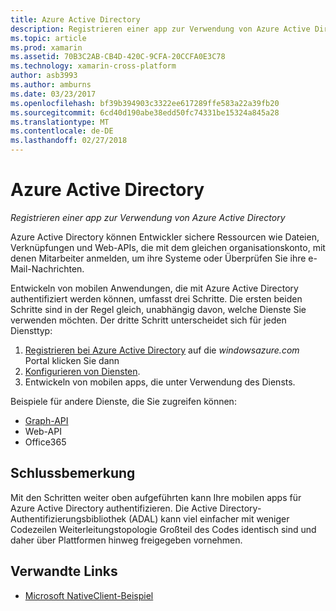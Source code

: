 ```yaml
---
title: Azure Active Directory
description: Registrieren einer app zur Verwendung von Azure Active Directory
ms.topic: article
ms.prod: xamarin
ms.assetid: 70B3C2AB-CB4D-420C-9CFA-20CCFA0E3C78
ms.technology: xamarin-cross-platform
author: asb3993
ms.author: amburns
ms.date: 03/23/2017
ms.openlocfilehash: bf39b394903c3322ee617289ffe583a22a39fb20
ms.sourcegitcommit: 6cd40d190abe38edd50fc74331be15324a845a28
ms.translationtype: MT
ms.contentlocale: de-DE
ms.lasthandoff: 02/27/2018
---
```

# <a name="azure-active-directory"></a>Azure Active Directory

_Registrieren einer app zur Verwendung von Azure Active Directory_

Azure Active Directory können Entwickler sichere Ressourcen wie Dateien, Verknüpfungen und Web-APIs, die mit dem gleichen organisationskonto, mit denen Mitarbeiter anmelden, um ihre Systeme oder Überprüfen Sie ihre e-Mail-Nachrichten.

Entwickeln von mobilen Anwendungen, die mit Azure Active Directory authentifiziert werden können, umfasst drei Schritte.
Die ersten beiden Schritte sind in der Regel gleich, unabhängig davon, welche Dienste Sie verwenden möchten. Der dritte Schritt unterscheidet sich für jeden Diensttyp:

  1. [Registrieren bei Azure Active Directory](~/cross-platform/data-cloud/active-directory/get-started/register.md) auf die *windowsazure.com* Portal klicken Sie dann
  2. [Konfigurieren von Diensten](~/cross-platform/data-cloud/active-directory/get-started/configure.md).
  3. Entwickeln von mobilen apps, die unter Verwendung des Diensts.

Beispiele für andere Dienste, die Sie zugreifen können:

- [Graph-API](~/cross-platform/data-cloud/active-directory/graph.md)
- Web-API
- Office365


## <a name="conclusion"></a>Schlussbemerkung

Mit den Schritten weiter oben aufgeführten kann Ihre mobilen apps für Azure Active Directory authentifizieren. Die Active Directory-Authentifizierungsbibliothek (ADAL) kann viel einfacher mit weniger Codezeilen Weiterleitungstopologie Großteil des Codes identisch sind und daher über Plattformen hinweg freigegeben vornehmen.



## <a name="related-links"></a>Verwandte Links

- [Microsoft NativeClient-Beispiel](https://github.com/AzureADSamples/NativeClient-MultiTarget-DotNet)
